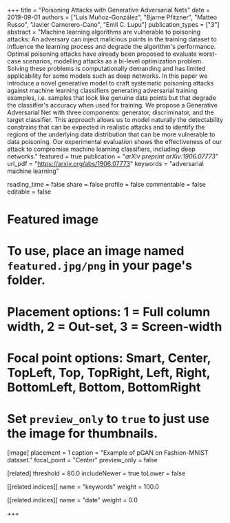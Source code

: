 +++
title = "Poisoning Attacks with Generative Adversarial Nets"
date = 2019-09-01
authors = ["Luis Muñoz-González", "Bjarne Pfitzner", "Matteo Russo", "Javier Carnerero-Cano", "Emil C. Lupu"]
publication_types = ["3"]
abstract = "Machine learning algorithms are vulnerable to poisoning attacks: An adversary can inject malicious points in the training dataset to influence the learning process and degrade the algorithm's performance. Optimal poisoning attacks have already been proposed to evaluate worst-case scenarios, modelling attacks as a bi-level optimization problem. Solving these problems is computationally demanding and has limited applicability for some models such as deep networks. In this paper we introduce a novel generative model to craft systematic poisoning attacks against machine learning classifiers generating adversarial training examples, i.e. samples that look like genuine data points but that degrade the classifier's accuracy when used for training. We propose a Generative Adversarial Net with three components: generator, discriminator, and the target classifier. This approach allows us to model naturally the detectability constrains that can be expected in realistic attacks and to identify the regions of the underlying data distribution that can be more vulnerable to data poisoning. Our experimental evaluation shows the effectiveness of our attack to compromise machine learning classifiers, including deep networks."
featured = true
publication = "*arXiv preprint arXiv:1906.07773*"
url_pdf = "https://arxiv.org/abs/1906.07773"
keywords = "adversarial machine learning"

reading_time = false
share = false
profile = false
commentable = false
editable = false

# Featured image
# To use, place an image named `featured.jpg/png` in your page's folder.
# Placement options: 1 = Full column width, 2 = Out-set, 3 = Screen-width
# Focal point options: Smart, Center, TopLeft, Top, TopRight, Left, Right, BottomLeft, Bottom, BottomRight
# Set `preview_only` to `true` to just use the image for thumbnails.
[image]
placement =  1
caption = "Example of pGAN on Fashion-MNIST dataset."
focal_point = "Center"
preview_only = false

[related]
threshold = 80.0
includeNewer = true
toLower = false

  [[related.indices]]
  name = "keywords"
  weight = 100.0

  [[related.indices]]
  name = "date"
  weight = 0.0

+++

